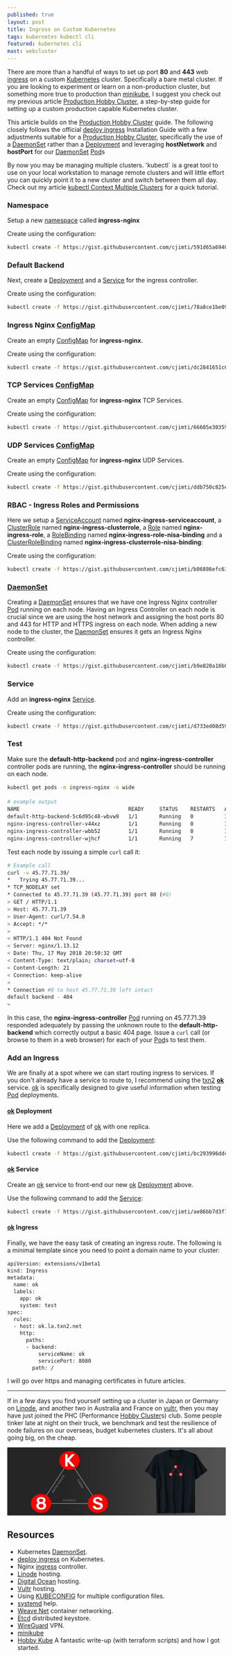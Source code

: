 ```yaml
---
published: true
layout: post
title: Ingress on Custom Kubernetes
tags: kubernetes kubectl cli
featured: kubernetes cli
mast: webcluster
---
```


There are more than a handful of ways to set up port **80** and **443** web [ingress] on a custom [Kubernetes] cluster. Specifically a bare metal cluster. If you are looking to experiment or learn on a non-production cluster, but something more true to production than [minikube], I suggest you check out my previous article [Production Hobby Cluster], a step-by-step guide for setting up a custom production capable Kubernetes cluster.

This article builds on the [Production Hobby Cluster] guide. The following closely follows the official [deploy ingress] Installation Guide with a few adjustments suitable for a [Production Hobby Cluster], specifically the use of a [DaemonSet] rather than a [Deployment] and leveraging **hostNetwork** and **hostPort** for our [DaemonSet] [Pod]s

By now you may be managing multiple clusters. 'kubectl` is a great tool to use on your local workstation to manage remote clusters and will little effort you can quickly point it to a new cluster and switch between them all day. Check out my article [kubectl Context Multiple Clusters](https://mk.imti.co/kubectl-remote-context/) for a quick tutorial.

### Namespace

Setup a new [namespace] called **ingress-nginx**

<script src="https://gist.github.com/cjimti/591d65a6940a87e7136bf0f51f438088.js"></script>

Create using the configuration:

```bash
kubectl create -f https://gist.githubusercontent.com/cjimti/591d65a6940a87e7136bf0f51f438088/raw/0c5db06855d285d8a8b5bac1bfa6c9ed64b00c3b/00-namespace.yml
```

### Default Backend

Next, create a [Deployment] and a [Service] for the ingress controller.

<script src="https://gist.github.com/cjimti/78a8ce1be09a9e874f6af54a6c8e4714.js"></script>

Create using the configuration:

```bash
kubectl create -f https://gist.githubusercontent.com/cjimti/78a8ce1be09a9e874f6af54a6c8e4714/raw/95b172435fbc2b4551daf375e19f569bd9cc3aec/01-default-backend.yml
```

### Ingress Nginx [ConfigMap]

Create an empty [ConfigMap] for **ingress-nginx**.

<script src="https://gist.github.com/cjimti/dc2841651c68a463b8990e6ce2ddb0c8.js"></script>

Create using the configuration:

```bash
kubectl create -f https://gist.githubusercontent.com/cjimti/dc2841651c68a463b8990e6ce2ddb0c8/raw/2d4af61ac416e7494dac37c2eaf8bb024a1306a2/02-empty-configmap.yml
```

### TCP Services [ConfigMap]

Create an empty [ConfigMap] for **ingress-nginx** TCP Services.

<script src="https://gist.github.com/cjimti/66605e303591b61e1baa347547336f2c.js"></script>

Create using the configuration:

```bash
kubectl create -f https://gist.githubusercontent.com/cjimti/66605e303591b61e1baa347547336f2c/raw/eb6d3a6d1c5d0a47e4105a21d73573cb8e844406/03-tcp-services-configmap.yaml
```

### UDP Services [ConfigMap]

Create an empty [ConfigMap] for **ingress-nginx** UDP Services.

<script src="https://gist.github.com/cjimti/ddb750c825e42ffd398da4590d4b61f7.js"></script>

Create using the configuration:

```bash
kubectl create -f https://gist.githubusercontent.com/cjimti/ddb750c825e42ffd398da4590d4b61f7/raw/88061f9096e11be3457967b3ad5be6c2a1dcf68e/04-udp-services-configmap.yaml
```

### RBAC - Ingress Roles and Permissions

Here we setup a [ServiceAccount] named **nginx-ingress-serviceaccount**, a [ClusterRole] named **nginx-ingress-clusterrole**, a [Role] named **nginx-ingress-role**, a [RoleBinding] named **nginx-ingress-role-nisa-binding** and a [ClusterRoleBinding] named
**nginx-ingress-clusterrole-nisa-binding**:

<script src="https://gist.github.com/cjimti/b06886efc6313192282224d7c84c2151.js"></script>

Create using the configuration:

```bash
kubectl create -f https://gist.githubusercontent.com/cjimti/b06886efc6313192282224d7c84c2151/raw/0c0c6501124c96d7229cafaeafe9f2a00db3fbea/05-rbac.yml
```

### [DaemonSet]

Creating a [DaemonSet] ensures that we have one Ingress Nginx controller [Pod] running on each node. Having an Ingress Controller on each node is crucial since we are using the host network and assigning the host ports 80 and 443 for HTTP and HTTPS ingress on each node. When adding a new node to the cluster, the [DaemonSet] ensures it gets an Ingress Nginx controller.

<script src="https://gist.github.com/cjimti/b9e820a18b06bd8a735b3b0676724826.js"></script>

Create using the configuration:

```bash
kubectl create -f https://gist.githubusercontent.com/cjimti/b9e820a18b06bd8a735b3b0676724826/raw/d4a0317cfe4ae4c4739d1d04e94c55b8d1426a98/06-ds.yaml
```

### Service

Add an **ingress-nginx** [Service].

<script src="https://gist.github.com/cjimti/d733ed08d59b3779233fb6edc175bb75.js"></script>

Create using the configuration:

```bash
kubectl create -f https://gist.githubusercontent.com/cjimti/d733ed08d59b3779233fb6edc175bb75/raw/a62765921f4fff395032d0e1f0a6db2cb773ab1c/07-service-nodeport.yaml
```

### Test

Make sure the **default-http-backend** pod and **nginx-ingress-controller** controller pods are running, the **nginx-ingress-controller** should be running on each node.

```bash
kubectl get pods -n ingress-nginx -o wide

# example output
NAME                                   READY     STATUS    RESTARTS   AGE       IP               NODE
default-http-backend-5c6d95c48-wbvw9   1/1       Running   0          1d        10.42.0.0        la2
nginx-ingress-controller-v44xz         1/1       Running   0          1d        45.77.71.39      la2
nginx-ingress-controller-wbb52         1/1       Running   0          1d        149.28.77.205    la3
nginx-ingress-controller-wjhcf         1/1       Running   7          1d        108.61.214.169   la1

```

Test each node by issuing a simple `curl` call it:

```bash
# Example call
curl -v 45.77.71.39/
*   Trying 45.77.71.39...
* TCP_NODELAY set
* Connected to 45.77.71.39 (45.77.71.39) port 80 (#0)
> GET / HTTP/1.1
> Host: 45.77.71.39
> User-Agent: curl/7.54.0
> Accept: */*
> 
< HTTP/1.1 404 Not Found
< Server: nginx/1.13.12
< Date: Thu, 17 May 2018 20:50:32 GMT
< Content-Type: text/plain; charset=utf-8
< Content-Length: 21
< Connection: keep-alive
< 
* Connection #0 to host 45.77.71.39 left intact
default backend - 404
~

```

In this case, the **nginx-ingress-controller** [Pod] running on 45.77.71.39 responded adequately by passing the unknown route to the **default-http-backend** which correctly output a basic 404 page. Issue a `curl` call (or browse to them in a web browser) for each of your [Pod]s to test them.

### Add an Ingress

We are finally at a spot where we can start routing ingress to services. If you don't already have a service to route to, I recommend using the [txn2] **[ok]** service. [ok] is specifically designed to give useful information when testing [Pod] deployments.

#### [ok] Deployment

Here we add a [Deployment] of [ok] with one replica.

<script src="https://gist.github.com/cjimti/bc293996ddcc3bf0cb9e5c3514ef1853.js"></script>

Use the following command to add the [Deployment]:

```bash
kubectl create -f https://gist.githubusercontent.com/cjimti/bc293996ddcc3bf0cb9e5c3514ef1853/raw/18a26df0df3d239b679446af8b7b55f29d2271ba/00-ok-deployment.yml
```

#### [ok] Service

Create an [ok] service to front-end our new [ok] [Deployment] above.

<script src="https://gist.github.com/cjimti/ae86bb7d3f777ac61e9ff9794ca52521.js"></script>

Use the following command to add the [Service]:

```bash
kubectl create -f https://gist.githubusercontent.com/cjimti/ae86bb7d3f777ac61e9ff9794ca52521/raw/b4f4bf26bf5526953bcc4e0c538887bfa7be1484/10-ok-service.yml
```

#### [ok] Ingress

Finally, we have the easy task of creating an ingress route. The following is a minimal template since you need to point a domain name to your cluster:

```plain
apiVersion: extensions/v1beta1
kind: Ingress
metadata:
  name: ok
  labels:
    app: ok
    system: test
spec:
  rules:
  - host: ok.la.txn2.net
    http:
      paths:
      - backend:
          serviceName: ok
          servicePort: 8080
        path: /
```

I will go over https and managing certificates in future articles.

---

If in a few days you find yourself setting up a cluster in Japan or Germany on [Linode], and another two in Australia and France on [vultr], then you may have just joined the PHC (Performance [Hobby Cluster]s) club. Some people tinker late at night on their truck, we benchmark and test the resilience of node failures on our overseas, budget kubernetes clusters. It's all about going big, on the cheap.

[![k8s performance hobby clusters](https://github.com/cjimti/mk/raw/master/images/content/k8s-tshirt-banner.jpg)](https://amzn.to/2wzP4mg)



## Resources

- Kubernetes [DaemonSet].
- [deploy ingress] on Kubernetes.
- Nginx [ingress] controller.
- [Linode] hosting.
- [Digital Ocean] hosting.
- [Vultr] hosting.
- Using [KUBECONFIG] for multiple configuration files.
- [systemd] help.
- [Weave Net] container networking.
- [Etcd] distributed keystore.
- [WireGuard] VPN.
- [minikube]
- [Hobby Kube] A fantastic write-up (with terraform scripts) and how I got started.

[ok]: https://github.com/txn2/ok
[txn2]: https://txn2.com
[ServiceAccount]: https://kubernetes.io/docs/admin/service-accounts-admin/
[ClusterRole]: https://kubernetes.io/docs/admin/authorization/rbac/#role-and-clusterrole
[Role]: https://kubernetes.io/docs/admin/authorization/rbac/#role-and-clusterrole
[RoleBinding]: https://kubernetes.io/docs/admin/authorization/rbac/#rolebinding-and-clusterrolebinding
[ClusterRoleBinding]: https://kubernetes.io/docs/admin/authorization/rbac/#rolebinding-and-clusterrolebinding
[Service]: https://kubernetes.io/docs/concepts/services-networking/service/
[namespace]: https://kubernetes.io/docs/concepts/overview/working-with-objects/namespaces/
[ConfigMap]: https://kubernetes.io/docs/tasks/configure-pod-container/configure-pod-configmap/
[Pod]: https://kubernetes.io/docs/concepts/workloads/pods/pod/
[Deployment]: https://kubernetes.io/docs/concepts/workloads/controllers/deployment/
[minikube]: https://kubernetes.io/docs/getting-started-guides/minikube/
[Kubernetes]: https://kubernetes.io/
[DaemonSet]: https://kubernetes.io/docs/concepts/workloads/controllers/daemonset/
[Hobby Cluster]: https://mk.imti.co/hobby-cluster/
[Production Hobby Cluster]: https://mk.imti.co/hobby-cluster/
[deploy ingress]: https://github.com/kubernetes/ingress-nginx/blob/master/docs/deploy/index.md
[ingress]: https://github.com/kubernetes/ingress-nginx
[Linode]: https://www.linode.com/?r=848a6b0b21dc8edd33124f05ec8f99207ccddfde
[Digital Ocean]: https://m.do.co/c/97b733e7eba4
[vultr]: https://www.vultr.com/?ref=7418713
[KUBECONFIG]: https://kubernetes.io/docs/concepts/configuration/organize-cluster-access-kubeconfig/
[systemd]: https://wiki.ubuntu.com/systemd
[WireGuard]: https://www.wireguard.io/
[Weave Net]: https://www.weave.works/oss/net/
[Etcd]: https://coreos.com/etcd/docs/latest/getting-started-with-etcd.html
[Hobby Kube]: https://github.com/hobby-kube/guide